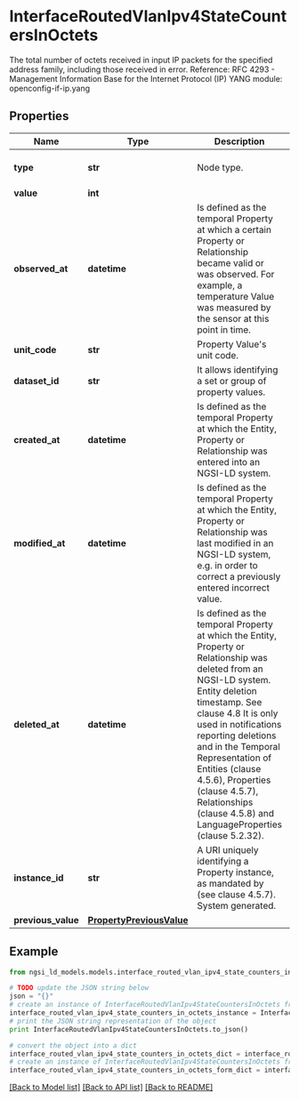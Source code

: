# InterfaceRoutedVlanIpv4StateCountersInOctets

The total number of octets received in input IP packets for the specified address family, including those received in error.  Reference: RFC 4293 - Management Information Base for the Internet Protocol (IP)  YANG module: openconfig-if-ip.yang 

## Properties

Name | Type | Description | Notes
------------ | ------------- | ------------- | -------------
**type** | **str** | Node type.  | [optional] [default to 'Property']
**value** | **int** |  | 
**observed_at** | **datetime** | Is defined as the temporal Property at which a certain Property or Relationship became valid or was observed. For example, a temperature Value was measured by the sensor at this point in time.  | [optional] 
**unit_code** | **str** | Property Value&#39;s unit code.  | [optional] 
**dataset_id** | **str** | It allows identifying a set or group of property values.  | [optional] 
**created_at** | **datetime** | Is defined as the temporal Property at which the Entity, Property or Relationship was entered into an NGSI-LD system.  | [optional] [readonly] 
**modified_at** | **datetime** | Is defined as the temporal Property at which the Entity, Property or Relationship was last modified in an NGSI-LD system, e.g. in order to correct a previously entered incorrect value.  | [optional] [readonly] 
**deleted_at** | **datetime** | Is defined as the temporal Property at which the Entity, Property or Relationship was deleted from an NGSI-LD system.  Entity deletion timestamp. See clause 4.8 It is only used in notifications reporting deletions and in the Temporal Representation of Entities (clause 4.5.6), Properties (clause 4.5.7), Relationships (clause 4.5.8) and LanguageProperties (clause 5.2.32).  | [optional] [readonly] 
**instance_id** | **str** | A URI uniquely identifying a Property instance, as mandated by (see clause 4.5.7). System generated.  | [optional] [readonly] 
**previous_value** | [**PropertyPreviousValue**](PropertyPreviousValue.md) |  | [optional] 

## Example

```python
from ngsi_ld_models.models.interface_routed_vlan_ipv4_state_counters_in_octets import InterfaceRoutedVlanIpv4StateCountersInOctets

# TODO update the JSON string below
json = "{}"
# create an instance of InterfaceRoutedVlanIpv4StateCountersInOctets from a JSON string
interface_routed_vlan_ipv4_state_counters_in_octets_instance = InterfaceRoutedVlanIpv4StateCountersInOctets.from_json(json)
# print the JSON string representation of the object
print InterfaceRoutedVlanIpv4StateCountersInOctets.to_json()

# convert the object into a dict
interface_routed_vlan_ipv4_state_counters_in_octets_dict = interface_routed_vlan_ipv4_state_counters_in_octets_instance.to_dict()
# create an instance of InterfaceRoutedVlanIpv4StateCountersInOctets from a dict
interface_routed_vlan_ipv4_state_counters_in_octets_form_dict = interface_routed_vlan_ipv4_state_counters_in_octets.from_dict(interface_routed_vlan_ipv4_state_counters_in_octets_dict)
```
[[Back to Model list]](../README.md#documentation-for-models) [[Back to API list]](../README.md#documentation-for-api-endpoints) [[Back to README]](../README.md)


